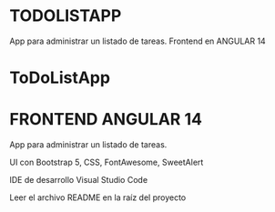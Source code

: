 # TODOLISTAPP
App para administrar un listado de tareas. Frontend en ANGULAR 14

# ToDoListApp
# FRONTEND ANGULAR 14
 
   App para administrar un listado de tareas.
   
   UI con Bootstrap 5, CSS, FontAwesome, SweetAlert
   
   IDE de desarrollo Visual Studio Code
   
   Leer el archivo README en la raíz del proyecto
